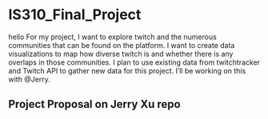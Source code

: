 # IS310_Final_Project
hello 
For my project, I want to explore twitch and the numerous communities that can be found on the platform. I want to create data visualizations to map how diverse twitch is and whether there is any overlaps in those communities. I plan to use existing data from twitchtracker and Twitch API to gather new data for this project. I’ll be working on this with @Jerry. 



## Project Proposal on Jerry Xu repo

